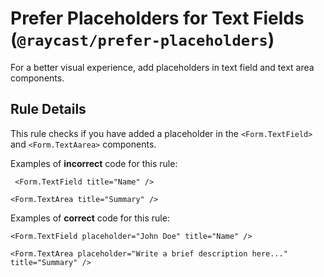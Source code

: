# Prefer Placeholders for Text Fields (`@raycast/prefer-placeholders`)

<!-- end auto-generated rule header -->

For a better visual experience, add placeholders in text field and text area components.

## Rule Details

This rule checks if you have added a placeholder in the `<Form.TextField>` and `<Form.TextAarea>` components.

Examples of **incorrect** code for this rule:

```tsx
 <Form.TextField title="Name" />
```

```tsx
<Form.TextArea title="Summary" />
```

Examples of **correct** code for this rule:

```tsx
<Form.TextField placeholder="John Doe" title="Name" />
```

```tsx
<Form.TextArea placeholder="Write a brief description here..." title="Summary" />
```
